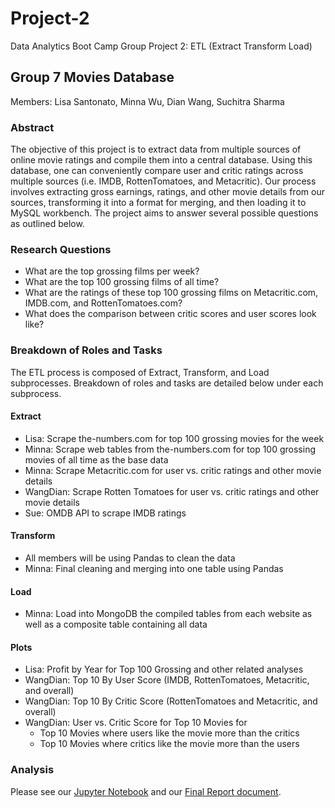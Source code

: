 # Project-2
Data Analytics Boot Camp Group Project 2: ETL (Extract Transform Load)

## Group 7 Movies Database 
Members: Lisa Santonato, Minna Wu, Dian Wang, Suchitra Sharma
 
### Abstract
The objective of this project is to extract data from multiple sources of online movie ratings and compile them into a central database. Using this database, one can conveniently compare user and critic ratings across multiple sources (i.e. IMDB, RottenTomatoes, and Metacritic). Our process involves extracting gross earnings, ratings, and other movie details from our sources, transforming it into a format for merging, and then loading it to MySQL workbench. The project aims to answer several possible questions as outlined below.

### Research Questions
* What are the top grossing films per week? 
* What are the top 100 grossing films of all time?
* What are the ratings of these top 100 grossing films on Metacritic.com, IMDB.com, and RottenTomatoes.com?
* What does the comparison between critic scores and user scores look like?
 
### Breakdown of Roles and Tasks
The ETL process is composed of Extract, Transform, and Load subprocesses. Breakdown of roles and tasks are detailed below under each subprocess.

#### Extract
* Lisa: Scrape the-numbers.com for top 100 grossing movies for the week
*	Minna: Scrape web tables from the-numbers.com for top 100 grossing movies of all time as the base data
*	Minna: Scrape Metacritic.com for user vs. critic ratings and other movie details
*	WangDian: Scrape Rotten Tomatoes for user vs. critic ratings and other movie details
*	Sue: OMDB API to scrape IMDB ratings

#### Transform
* All members will be using Pandas to clean the data
* Minna: Final cleaning and merging into one table using Pandas

#### Load
* Minna: Load into MongoDB the compiled tables from each website as well as a composite table containing all data

#### Plots
- Lisa: Profit by Year for Top 100 Grossing and other related analyses
- WangDian: Top 10 By User Score (IMDB, RottenTomatoes, Metacritic, and overall)
- WangDian: Top 10 By Critic Score (RottenTomatoes and Metacritic, and overall)
- WangDian: User vs. Critic Score for Top 10 Movies for 
    * Top 10 Movies where users like the movie more than the critics
    * Top 10 Movies where critics like the movie more than the users

### Analysis
Please see our [Jupyter Notebook](./final.ipynb) and our [Final Report document](./FinalProjectReport.docx).

